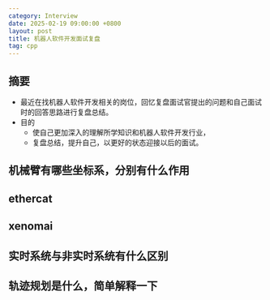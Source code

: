 ```yaml
---
category: Interview
date: 2025-02-19 09:00:00 +0800
layout: post
title: 机器人软件开发面试复盘
tag: cpp
---
```

## 摘要

+ 最近在找机器人软件开发相关的岗位，回忆复盘面试官提出的问题和自己面试时的回答思路进行复盘总结。
+ 目的
  + 使自己更加深入的理解所学知识和机器人软件开发行业，
  + 复盘总结，提升自己，以更好的状态迎接以后的面试。

<!--more-->

## 机械臂有哪些坐标系，分别有什么作用

## ethercat

## xenomai

## 实时系统与非实时系统有什么区别

## 轨迹规划是什么，简单解释一下